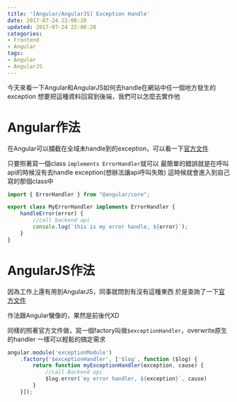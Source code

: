 ```yaml
---
title: '[Angular/AngularJS] Exception Handle'
date: 2017-07-24 22:00:20
updated: 2017-07-24 22:00:20
categories:
- Frontend
- Angular
tags:
- Angular
- AngularJS
---
```


今天來看一下Angular和AngularJS如何去handle在網站中任一個地方發生的exception
想要把這種資料回寫到後端，我們可以怎麼去實作他

<!--more-->

# Angular作法
在Angular可以攔截在全域未handle到的exception，可以看一下[官方文件](https://angular.io/api/core/ErrorHandler)

只要照著寫一個class `implements ErrorHandler`就可以
最簡單的錯誤就是在呼叫api的時候沒有去handle exception(想辦法讓api呼叫失敗)
這時候就會進入到自己寫的那個class中

``` typescript
import { ErrorHandler } from "@angular/core";

export class MyErrorHandler implements ErrorHandler {
    handleError(error) {
        //call backend api
        console.log(`this is my error handle, ${error}`);
    }
}
```

# AngularJS作法
因為工作上還有用到AngularJS，同事就問到有沒有這種東西
於是查詢了一下[官方文件](https://docs.angularjs.org/api/ng/service/$exceptionHandler)

作法跟Angular蠻像的，果然是前後代XD

同樣的照著官方文件做，寫一個factory叫做`$exceptionHandler`，overwrite原生的handler
一樣可以輕鬆的搞定需求
``` javascript
angular.module('exceptionModule')
    .factory('$exceptionHandler', ['$log', function ($log) {
        return function myExceptionHandler(exception, cause) {
            //call Backend api
            $log.error(`my error handler, ${exception}`, cause)
        }
    }]);
```